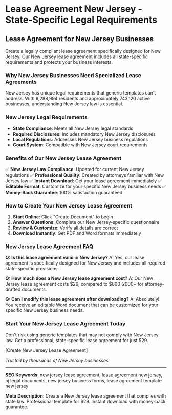 # Lease Agreement New Jersey - State-Specific Legal Requirements

## Lease Agreement for New Jersey Businesses

Create a legally compliant lease agreement specifically designed for New Jersey. Our New Jersey lease agreement includes all state-specific requirements and protects your business interests.

### Why New Jersey Businesses Need Specialized Lease Agreements

New Jersey has unique legal requirements that generic templates can't address. With 9,288,994 residents and approximately 743,120 active businesses, understanding New Jersey law is essential.

### New Jersey Legal Requirements

- **State Compliance**: Meets all New Jersey legal standards
- **Required Disclosures**: Includes mandatory New Jersey disclosures
- **Local Regulations**: Addresses New Jersey business regulations
- **Court System**: Compatible with New Jersey court requirements

### Benefits of Our New Jersey Lease Agreement

✅ **New Jersey Law Compliance**: Updated for current New Jersey regulations
✅ **Professional Quality**: Created by attorneys familiar with New Jersey law
✅ **Instant Download**: Get your lease agreement immediately
✅ **Editable Format**: Customize for your specific New Jersey business needs
✅ **Money-Back Guarantee**: 100% satisfaction guaranteed

### How to Create Your New Jersey Lease Agreement

1. **Start Online**: Click "Create Document" to begin
2. **Answer Questions**: Complete our New Jersey-specific questionnaire
3. **Review & Customize**: Verify all details are correct
4. **Download Instantly**: Get PDF and Word formats immediately

### New Jersey Lease Agreement FAQ

**Q: Is this lease agreement valid in New Jersey?**
A: Yes, our lease agreement is specifically designed for New Jersey and includes all required state-specific provisions.

**Q: How much does a New Jersey lease agreement cost?**
A: Our New Jersey lease agreement costs $29, compared to $800-2000+ for attorney-drafted documents.

**Q: Can I modify this lease agreement after downloading?**
A: Absolutely! You receive an editable Word document that can be customized for your specific New Jersey business needs.

### Start Your New Jersey Lease Agreement Today

Don't risk using generic templates that may not comply with New Jersey law. Get a professional, state-specific lease agreement for just $29.

[Create New Jersey Lease Agreement]

_Trusted by thousands of New Jersey businesses_

---

**SEO Keywords**: new jersey lease agreement, lease agreement new jersey, nj legal documents, new jersey business forms, lease agreement template new jersey

**Meta Description**: Create a New Jersey lease agreement that complies with state law. Professional template for $29. Instant download with money-back guarantee.

